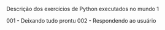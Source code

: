 Descrição dos exercícios de Python executados no mundo 1

001 - Deixando tudo prontu
002 - Respondendo ao usuário
